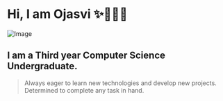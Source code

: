 # Hi, I am Ojasvi :sparkles:👩🏾‍💻
![Image](/ojasvinaik13/ojasvinaik13/images/git_img.png)
## I am a Third year Computer Science Undergraduate.
> Always eager to learn new technologies and develop new projects. Determined to complete any task in hand.
